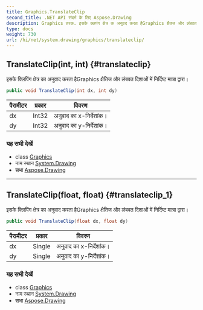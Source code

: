 ```yaml
---
title: Graphics.TranslateClip
second_title: .NET API संदर्भ के लिए Aspose.Drawing
description: Graphics तरक. इसके क्लपंग क्षेत्र क अनुवद करत हैGraphics क्षैतज और लंबवत दशओं में नर्दष्ट मत्र द्वर
type: docs
weight: 730
url: /hi/net/system.drawing/graphics/translateclip/
---
```

## TranslateClip(int, int) {#translateclip}

इसके क्लिपिंग क्षेत्र का अनुवाद करता हैGraphics क्षैतिज और लंबवत दिशाओं में निर्दिष्ट मात्रा द्वारा।

```csharp
public void TranslateClip(int dx, int dy)
```

| पैरामीटर | प्रकार | विवरण |
| --- | --- | --- |
| dx | Int32 | अनुवाद का x-निर्देशांक। |
| dy | Int32 | अनुवाद का y-निर्देशांक। |

### यह सभी देखें

* class [Graphics](../)
* नाम स्थान [System.Drawing](../../graphics/)
* सभा [Aspose.Drawing](../../../)

---

## TranslateClip(float, float) {#translateclip_1}

इसके क्लिपिंग क्षेत्र का अनुवाद करता हैGraphics क्षैतिज और लंबवत दिशाओं में निर्दिष्ट मात्रा द्वारा।

```csharp
public void TranslateClip(float dx, float dy)
```

| पैरामीटर | प्रकार | विवरण |
| --- | --- | --- |
| dx | Single | अनुवाद का x-निर्देशांक। |
| dy | Single | अनुवाद का y-निर्देशांक। |

### यह सभी देखें

* class [Graphics](../)
* नाम स्थान [System.Drawing](../../graphics/)
* सभा [Aspose.Drawing](../../../)


